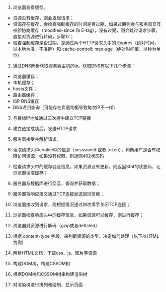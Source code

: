 1. 浏览器查看缓存。
- 资源没有缓存，则会发起请求；
- 资源存在缓存，会检查强制缓存的时间是否过期，如果过期则会与服务器交互校验协商缓存（modified-since 和 E-tag），没有过期，则会跳过请求步骤，直接对资源进行转码，步骤12；
- 检查强制缓存是否过期，是通过两个HTTP请求头中的 Expires（绝对时间，以本地为准，不准确）和 cache-controll: max-age（绝对时间值，以秒为单位）

2. 通过DNS解析获取服务器主机的ip。获取DNS有以下几个步骤：
- 浏览器缓存；
- 本机缓存；
- hosts文件；
- 路由器缓存；
- ISP DNS缓存
- DNS递归查询（可能存在负载均衡导致每次IP不一样）

3. 与目标IP地址通过三次握手建立TCP链接

4. 建立链接成功后，发送HTTP请求

5. 服务器接受并解析请求，

6. 读取请求头中cookie中的信息（sesssionId 或者 token），判断用户是否有权限访问资源，如果没有权限，则返回402状态码

7. 检查请求头中的缓存验证信息，如果资源没有更新，则返回304的状态码，让浏览器读取缓存；

8. 服务器与数据库进行交互，查询并获取数据；

9. 服务器将响应报文通过TCP连接发送回浏览器；

10. 浏览器接收到请求，则根据情况通过四次挥手关闭TCP连接；

11. 浏览器检查响应头中的缓存信息，如果资源可以缓存，则进行缓存；

12. 浏览器对资源进行解码（gzip或者deflated）

13. 根据 content-type 字段，来判断资源的类型，决定如何处理（以下以HTML为例）

14. 解析HTML文档，下载css、js、图片等资源

15. 构建DOM树，构建CSSOM树

16. 根据DOM树和CSSOM树来构建渲染树

17. 对渲染树进行排列和绘制，显示页面